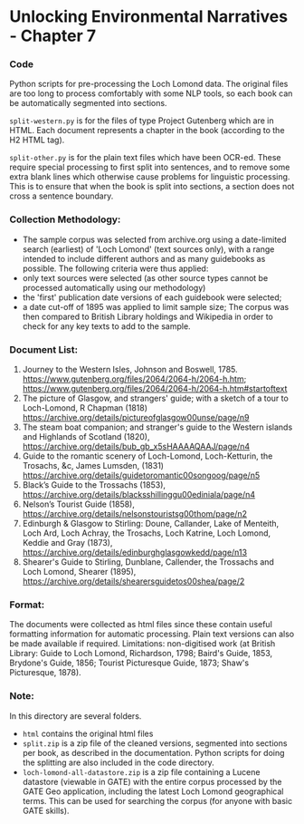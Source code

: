 # Unlocking Environmental Narratives - Chapter 7

### Code

Python scripts for pre-processing the Loch Lomond data. The original files are too long to process comfortably with some NLP tools, so each book can be automatically segmented into sections.

`split-western.py` is for the files of type Project Gutenberg which are in HTML. Each document represents a chapter in the book (according to the H2 HTML tag).

`split-other.py` is for the plain text files which have been OCR-ed. These require special processing to first split into sentences, and to remove some extra blank lines which otherwise cause problems for linguistic processing. This is to ensure that when the book is split into sections, a section does not cross a sentence boundary.

### Collection Methodology:
- The sample corpus was selected from archive.org using a date-limited search (earliest) of 'Loch Lomond' (text sources only), with a range intended to include different authors and as many guidebooks as possible. The following criteria were thus applied:
- only text sources were selected (as other source types cannot be processed automatically using our methodology)
- the 'first' publication date versions of each guidebook were selected; 
- a date cut-off of 1895 was applied to limit sample size; 
The corpus was then compared to British Library holdings and Wikipedia in order to check for any key texts to add to the sample.

### Document List:                                                                                                                                                          
1) Journey to the Western Isles, Johnson and Boswell, 1785. https://www.gutenberg.org/files/2064/2064-h/2064-h.htm;  https://www.gutenberg.org/files/2064/2064-h/2064-h.htm#startoftext
2) The picture of Glasgow, and strangers' guide; with a sketch of a tour to Loch-Lomond, R Chapman (1818) https://archive.org/details/pictureofglasgow00unse/page/n9
3) The steam boat companion; and stranger's guide to the Western islands and Highlands of Scotland (1820), https://archive.org/details/bub_gb_x5sHAAAAQAAJ/page/n4
4) Guide to the romantic scenery of Loch-Lomond, Loch-Ketturin, the Trosachs, &c, James Lumsden, (1831) https://archive.org/details/guidetoromantic00songoog/page/n5
5) Black’s Guide to the Trossachs (1853), https://archive.org/details/blacksshillinggu00ediniala/page/n4
6) Nelson’s Tourist Guide (1858), https://archive.org/details/nelsonstouristsg00thom/page/n2
7) Edinburgh & Glasgow to Stirling: Doune, Callander, Lake of Menteith, Loch Ard, Loch Achray, the Trosachs, Loch Katrine, Loch Lomond, Keddie and Gray (1873), https://archive.org/details/edinburghglasgowkedd/page/n13
8) Shearer's Guide to Stirling, Dunblane, Callender, the Trossachs and Loch Lomond, Shearer (1895), https://archive.org/details/shearersguidetos00shea/page/2

### Format:

The documents were collected as html files since these contain useful formatting information for automatic processing. Plain text versions can also be made available if required.
Limitations:  non-digitised work (at British Library: Guide to Loch Lomond, Richardson, 1798; Baird's Guide, 1853, Brydone's Guide, 1856; Tourist Picturesque Guide, 1873; Shaw's Picturesque, 1878).

### Note:

In this directory are several folders.

- `html` contains the original html files
- `split.zip` is a zip file of the cleaned versions, segmented into sections per book, as described in the documentation. Python scripts for doing the splitting are also included in the code directory.
- `loch-lomond-all-datastore.zip` is a zip file containing a Lucene datastore (viewable in GATE) with the entire corpus processed by the GATE Geo application, including the latest Loch Lomond geographical terms. This can be used for searching the corpus (for anyone with basic GATE skills).

